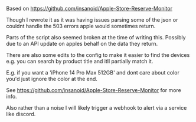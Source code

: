 
Based on https://github.com/insanoid/Apple-Store-Reserve-Monitor

Though I rewrote it as it was having issues parsing some of the json or couldnt handle the 503 errors apple would sometimes return.

Parts of the script also seemed broken at the time of writing this. Possibly due to an API update on apples behalf on the data they return.

There are also some edits to the config to make it easier to find the devices e.g. you can search by product title and itll partially match it.

E.g. if you want a 'iPhone 14 Pro Max 512GB' and dont care about color you'd just ignore the color at the end.

See https://github.com/insanoid/Apple-Store-Reserve-Monitor for more info.

Also rather than a noise I will likely trigger a webhook to alert via a service like discord.
